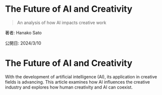 # The Future of AI and Creativity

> An analysis of how AI impacts creative work

著者: Hanako Sato

公開日: 2024/3/10


# The Future of AI and Creativity

With the development of artificial intelligence (AI), its application in creative fields is advancing. This article examines how AI influences the creative industry and explores how human creativity and AI can coexist.
